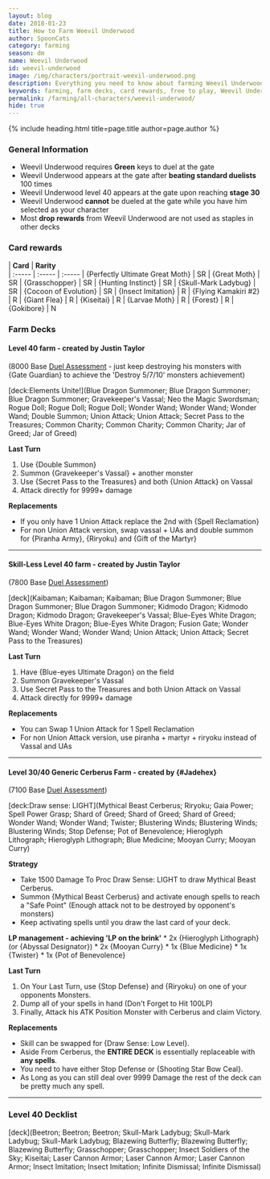 ```yaml
---
layout: blog
date: 2018-01-23
title: How to Farm Weevil Underwood
author: SpoonCats
category: farming
season: dm
name: Weevil Underwood
id: weevil-underwood
image: /img/characters/portrait-weevil-underwood.png
description: Everything you need to know about farming Weevil Underwood. His decklists, card rewards, top level farm decks with strategy information and free to play card replacements. This article will help you farm Weevil Underwood as efficiently as possible.
keywords: farming, farm decks, card rewards, free to play, Weevil Underwood
permalink: /farming/all-characters/weevil-underwood/
hide: true
---
```


{% include heading.html title=page.title author=page.author %}

### General Information
* Weevil Underwood requires **Green** keys to duel at the gate
* Weevil Underwood appears at the gate after **beating standard duelists** 100 times
* Weevil Underwood level 40 appears at the gate upon reaching **stage 30**
* Weevil Underwood **cannot** be dueled at the gate while you have him selected as your character
* Most **drop rewards** from Weevil Underwood are not used as staples in other decks

### Card rewards

| **Card** |  **Rarity**  
| :----- | :----- | :----- 
| {Perfectly Ultimate Great Moth} | SR
| {Great Moth} | SR
| {Grasschopper} | SR
| {Hunting Instinct} | SR
| {Skull-Mark Ladybug} | SR
| {Cocoon of Evolution} | SR
| {Insect Imitation} | R
| {Flying Kamakiri #2} | R
| {Giant Flea} | R
| {Kiseitai} | R
| {Larvae Moth} | R
| {Forest} | R
| {Gokibore} | N

### Farm Decks

#### Level 40 farm - created by Justin Taylor
(8000 Base [Duel Assessment](/farming/duel-assessment-score/) - just keep destroying his monsters with {Gate Guardian} to achieve the 'Destroy 5/7/10' monsters achievement)

[deck:Elements Unite!](Blue Dragon Summoner; Blue Dragon Summoner; Blue Dragon Summoner; Gravekeeper's Vassal; Neo the Magic Swordsman; Rogue Doll; Rogue Doll; Rogue Doll; Wonder Wand; Wonder Wand; Wonder Wand; Double Summon; Union Attack; Union Attack; Secret Pass to the Treasures; Common Charity; Common Charity; Common Charity; Jar of Greed; Jar of Greed)

**Last Turn** 
		
1. Use {Double Summon}
2. Summon {Gravekeeper's Vassal} + another monster
3. Use {Secret Pass to the Treasures} and both {Union Attack} on Vassal 
4. Attack directly for 9999+ damage
	
**Replacements**

* If you only have 1 Union Attack replace the 2nd with {Spell Reclamation}
* For non Union Attack version, swap vassal + UAs and double summon for {Piranha Army}, {Riryoku} and {Gift of the Martyr}

---

#### Skill-Less Level 40 farm - created by Justin Taylor
(7800 Base [Duel Assessment](/farming/duel-assessment-score/))

[deck](Kaibaman; Kaibaman; Kaibaman; Blue Dragon Summoner; Blue Dragon Summoner; Blue Dragon Summoner; Kidmodo Dragon; Kidmodo Dragon; Kidmodo Dragon; Gravekeeper's Vassal; Blue-Eyes White Dragon; Blue-Eyes White Dragon; Blue-Eyes White Dragon; Fusion Gate; Wonder Wand; Wonder Wand; Wonder Wand; Union Attack; Union Attack; Secret Pass to the Treasures)

**Last Turn**

1. Have {Blue-eyes Ultimate Dragon} on the field
2. Summon Gravekeeper's Vassal 
3. Use Secret Pass to the Treasures and both Union Attack on Vassal 
4. Attack directly for 9999+ damage
 
**Replacements**

* You can Swap 1 Union Attack for 1 Spell Reclamation
* For non Union Attack version, use piranha + martyr + riryoku instead of Vassal and UAs

---

#### Level 30/40 Generic Cerberus Farm - created by {#Jadehex}
(7100 Base [Duel Assessment](/farming/duel-assessment-score/))

[deck:Draw sense: LIGHT](Mythical Beast Cerberus; Riryoku; Gaia Power; Spell Power Grasp; Shard of Greed; Shard of Greed; Shard of Greed; Wonder Wand; Wonder Wand; Twister; Blustering Winds; Blustering Winds; Blustering Winds; Stop Defense; Pot of Benevolence; Hieroglyph Lithograph; Hieroglyph Lithograph; Blue Medicine; Mooyan Curry; Mooyan Curry)

**Strategy**

* Take 1500 Damage To Proc Draw Sense: LIGHT to draw Mythical Beast Cerberus.
* Summon {Mythical Beast Cerberus} and activate enough spells to reach a "Safe Point" (Enough attack not to be destroyed by opponent's monsters)
* Keep activating spells until you draw the last card of your deck.

 **LP management - achieving 'LP on the brink'**
	*  2x {Hieroglyph Lithograph} (or {Abyssal Designator})
	* 2x {Mooyan Curry}
	* 1x {Blue Medicine}
	*	1x {Twister}
	*	1x {Pot of Benevolence}
	
**Last Turn**

1. On Your Last Turn, use {Stop Defense} and {Riryoku} on one of your opponents Monsters.
2. Dump all of your spells in hand (Don't Forget to Hit 100LP)
3. Finally, Attack his ATK Position Monster with Cerberus and claim Victory.

**Replacements**

* Skill can be swapped for {Draw Sense: Low Level}.
* Aside From Cerberus, the **ENTIRE DECK** is essentially replaceable with **any spells**.
* You need to have either Stop Defense or {Shooting Star Bow Ceal}.
* As Long as you can still deal over 9999 Damage the rest of the deck can be pretty much any spell.

---

### Level 40 Decklist

[deck](Beetron; Beetron; Beetron; Skull-Mark Ladybug; Skull-Mark Ladybug; Skull-Mark Ladybug; Blazewing Butterfly; Blazewing Butterfly; Blazewing Butterfly; Grasschopper; Grasschopper; Insect Soldiers of the Sky; Kiseitai; Laser Cannon Armor; Laser Cannon Armor; Laser Cannon Armor; Insect Imitation; Insect Imitation; Infinite Dismissal; Infinite Dismissal)

